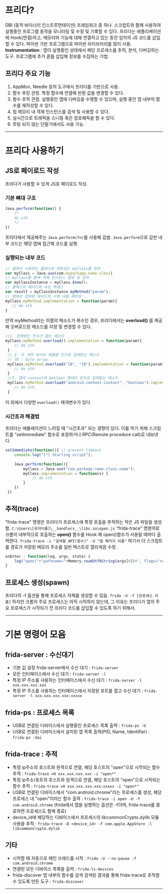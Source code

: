 # 프리다?
DBI (동적 바이너리 인스트루먼테이션) 프레임워크 중 하나.
스크립트와 함께 사용하여 실행중인 프로그램 동작을 모니터링 및 수정 및 기록할 수 있다. 
프리다는 애플리케이션에 Hook(연결)하고, 메모리와 기능에 대해 연결하고 있는 동안 임의의 JS 코드를 삽입할 수 있다.
파이썬 기반 프로그램으로 파이썬 라이브러리를 많이 사용.
**Instrumentation** : 앱이 실행중인 상태에서 해당 프로세스를 추적, 분석, 디버깅하는 도구. 프로그램에 추가 콛를 삽입해 정보를 수집하는 기법.
## 프리다 주요 기능
1. AppMon, Needle 등의 도구에서 프리다를 기반으로 사용.
2. 함수 후킹 관정. 특정 함수에 연결해 반환 값을 변경할 수 있다. 
3. 함수 추적 관점. 실행중인 앱에 디버깅을 수행할 수 있으며, 실행 중인 앱 내부의 함수를 재작성할 수 있다. 
4. 힙 메모리 내 객체 인스턴스를 검색 및 사용할 수 있다. 
5. 실시간으로 트래픽을 스니핑 혹은 암호해독을 할 수 있다. 
6. 루팅 되지 않는 단말기에서도 사용 가능.
----------------------  
# 프리다 사용하기 
## JS로 페이로드 작성
프리다가 사용할 수 있게 JS로 페이로드 작성.
### 기본 뼈대 구조
```js
Java.perform(function() {
    /*
    do sth
    */
})
```
프리다에서 제공해주는 `Java.perform(fn)`를 사용해 감쌈.
`Java.perform`으로 감싼 내부 코드는 해당 앱에 접근해 코드를 실행.
### 실행되는 내부 코드
```js
// 앱에서 사용하는 클래스와 연동되는 myClass를 정의
var myClass = Java.use(com.mypackage.name.class)
// myClass를 통해 객체 인스턴스 생성 및 정의
var myClassInstance = myClass.$new();
// 클래스의 메서드와 속성 액세스
var result = myClassInstance.myMethod("param");
// 앱에서 정의된 메서드의 구현 내용 재작성
myClass.myMethod.implementation = function(param){
   // do sth
}
```
만약 myMethod라는 이름의 메소드가 복수인 경우, 프리다에서는 **overload()** 를 제공해 오버로드된 메소드를 지정 및 변경할 수 있다. 
```js
//1. 입력받는 인수가 없는 메소드
myClass.myMethod.overload().implementation = function(param){
    // do sth
 }
 // 2. 두 개의 바이트 배열을 인수로 입력받는 메소드
 // [B : byte array
 myClass.myMethod.overload("[B", "[B").implementation = function(param1, param2){
    // do sth
 }
 //3. 앱의 context와 boolean 형태의 인수로 입력받는 메소드
 myClass.myMethod.overload("android.context.Context", "boolean").implementation = function(param){
    // do sth
 }
```
이 외에서 다양한 `overload()` 매개변수가 있다. 
### 시간초과 해결법
프리다는 에뮬레이션이 느려질 때 "시간초과" 되는 경향이 있다. 
이를 막기 위해 스크립트를 "setImmediate" 함수로 포장하거나 RPC(Remote procedure call)로 내보낸다. 
```js
setImmediate(function(){ // prevent timeout 
    console.log("[*] Starting script");
 
    Java.perform(function(){
        myClass = Java.use("com.package.name.class.name");
        myClass.implementation = function(v) {
            // do sth
        }
    })
 })
 ``` 
## 추적(trace)
"frida-trace" 명령은 프리다가 프로세스에 특정 호출을 추적하는 작은 JS 파일을 생성함.
`C:\Users\[유저이름]\__handlers__\libc.so\open.js`
"frida-trace" 명령어로 크롬이 내부적으로 호출하는 **open()** 함수를 Hook 해 open()함수가 사용될 때마다 출력한다. 
`frida-trace -i "검색할 API(함수)" -U "앱 패키지 이름"`
여기서 더 스크립트를 경로가 저장된 메모리 주소를 일반 텍스트로 열리게끔 수정.
```js
onEnter : function(log, args, state) {
    log("open("+"pathname="+Memory.readUtf8String(args[0])+", flags="+args[1]+")");
}
```
## 프로세스 생성(spawn)
프리다의 -f 옵션을 통해 프로세스 자체를 생성할 수 있음.
`frida -U -f [프로세스 이름]`
하지만 크롬의 주요 프로세스는 아직 시작하지 않는데, 그 이유는 프리다가 앱의 주요 프로세스가 시작되기 전 프리다 코드를 삽입할 수 있도록 하기 위해서.

---------------------------    
# 기본 명령어 모음
## frida-server : 수신대기
+ 기본 값 설정 frida-server에서 수신 대기 : `frida-server`
+ 모든 인터페이스에서 수신 대기 : `frida-server -l`
+ 특정 IP 주소를 사용하는 인터페이스에서 수신 대기 : `frida-server -l xxx.xxx.xxx.xxx`
+ 특정 IP 주소를 사용하는 인터페이스에서 지정된 포트를 열고 수신 대기 : `frida-server -l xxx.xxx.xxx.xxx:xxxxx`

## frida-ps : 프로세스 목록 
+ USB로 연결된 디바이스에서 실행중인 프로세스 목록 출력 : `frida-ps -U`
+ USB로 연결된 디바이스에서 설치된 앱 목록 출력(PID, Name, Identifier) : `frida-ps -Uai`

## frida-trace : 추적
+ 특정 ip주소의 호스트와 원격으로 연결, 해당 호스트의 "open"으로 시작되는 함수 추적 : `frida-trace =H xxx.xxx.xxx.xxx -i "open*"`
+ 특정 ip주소/포트의 호스트와 원격으로 연결, 해당 호스트의 "open"으로 시작되는 함수 추적 : `frida-trace =H xxx.xxx.xxx.xxx:xxxxx -i "open*"`
+ USB로 연결된 디바이스에서 "com.android.chrome"라는 프로세스를 생성, 해당 프로세스 내 "open"이라는 함수 출력 : `frida-trace -i open -U -f com.android.chrome` 
(frida에서 앱을 실행하는 옵션은 -f이며, frida-trace를 종료하면 프로세스도 함께 종료)
+ device_id에 해당하는 디바이스에서 프로세스의 libcommonCrypto.dylib 모듈 사용을 추적 : `frida-trace -D <device_id> -f com.apple.AppStore -l libcommonCrypto.dylib`

## 기타
+ 시작할 때 자동으로 메인 쓰레드를 시작 : `frida -U --no-pause -f com.android.chrome`
+ 연결된 모든 디바이스 목록을 출력 : `frida-ls-devices`
+ frida-discover
앱 내부의 함수를 검색 검색된 결과를 통해 frida-trace로 추적할 수 있도록 만든 도구 : `frida-discover`
------------------------- 